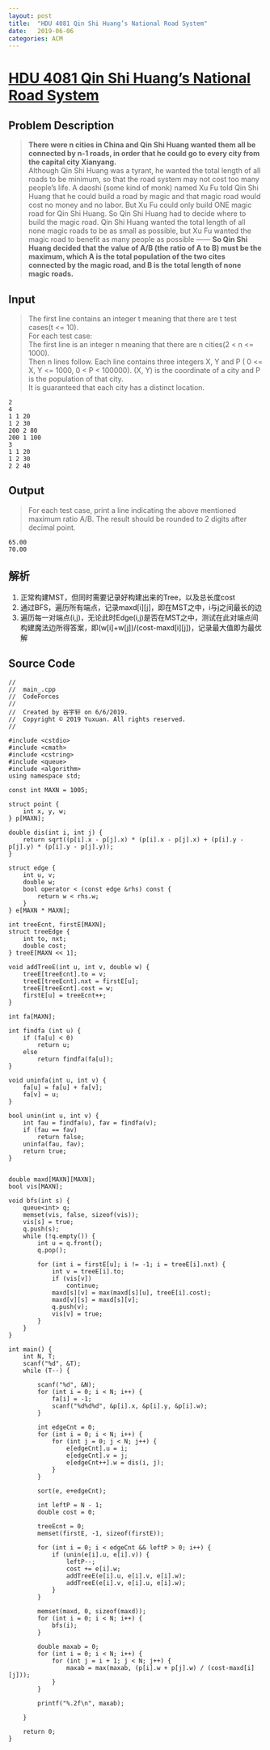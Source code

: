 ```yaml
---
layout: post
title:  "HDU 4081 Qin Shi Huang’s National Road System"
date:   2019-06-06
categories: ACM
---
```


# [HDU 4081 Qin Shi Huang’s National Road System](http://acm.hdu.edu.cn/showproblem.php?pid=4081) 

## Problem Description
> **There were n cities in China and Qin Shi Huang wanted them all be connected by n-1 roads, in order that he could go to every city from the capital city Xianyang.**  
> Although Qin Shi Huang was a tyrant, he wanted the total length of all roads to be minimum, so that the road system may not cost too many people’s life. A daoshi (some kind of monk) named Xu Fu told Qin Shi Huang that he could build a road by magic and that magic road would cost no money and no labor. But Xu Fu could only build ONE magic road for Qin Shi Huang. So Qin Shi Huang had to decide where to build the magic road. Qin Shi Huang wanted the total length of all none magic roads to be as small as possible, but Xu Fu wanted the magic road to benefit as many people as possible —— **So Qin Shi Huang decided that the value of A/B (the ratio of A to B) must be the maximum, which A is the total population of the two cites connected by the magic road, and B is the total length of none magic roads.**  

## Input
> The first line contains an integer t meaning that there are t test cases(t <= 10).  
> For each test case:  
> The first line is an integer n meaning that there are n cities(2 < n <= 1000).  
> Then n lines follow. Each line contains three integers X, Y and P ( 0 <= X, Y <= 1000, 0 < P < 100000). (X, Y) is the coordinate of a city and P is the population of that city.  
> It is guaranteed that each city has a distinct location.  
```
2
4
1 1 20
1 2 30
200 2 80
200 1 100
3
1 1 20
1 2 30
2 2 40
```

## Output
> For each test case, print a line indicating the above mentioned maximum ratio A/B. The result should be rounded to 2 digits after decimal point.  
```
65.00
70.00
```

## 解析
1. 正常构建MST，但同时需要记录好构建出来的Tree，以及总长度cost
2. 通过BFS，遍历所有端点，记录maxd[i][j]，即在MST之中，i与j之间最长的边
3. 遍历每一对端点(i,j)，无论此时Edge(i,j)是否在MST之中，测试在此对端点间构建魔法边所得答案，即(w[i]+w[j])/(cost-maxd[i][j])，记录最大值即为最优解

## Source Code
```
//
//  main_.cpp
//  CodeForces
//
//  Created by 谷宇轩 on 6/6/2019.
//  Copyright © 2019 Yuxuan. All rights reserved.
//

#include <cstdio>
#include <cmath>
#include <cstring>
#include <queue>
#include <algorithm>
using namespace std;

const int MAXN = 1005;

struct point {
    int x, y, w;
} p[MAXN];

double dis(int i, int j) {
    return sqrt((p[i].x - p[j].x) * (p[i].x - p[j].x) + (p[i].y - p[j].y) * (p[i].y - p[j].y));
}

struct edge {
    int u, v;
    double w;
    bool operator < (const edge &rhs) const {
        return w < rhs.w;
    }
} e[MAXN * MAXN];

int treeEcnt, firstE[MAXN];
struct treeEdge {
    int to, nxt;
    double cost;
} treeE[MAXN << 1];

void addTreeE(int u, int v, double w) {
    treeE[treeEcnt].to = v;
    treeE[treeEcnt].nxt = firstE[u];
    treeE[treeEcnt].cost = w;
    firstE[u] = treeEcnt++;
}

int fa[MAXN];

int findfa (int u) {
    if (fa[u] < 0)
        return u;
    else
        return findfa(fa[u]);
}

void uninfa(int u, int v) {
    fa[u] = fa[u] + fa[v];
    fa[v] = u;
}

bool unin(int u, int v) {
    int fau = findfa(u), fav = findfa(v);
    if (fau == fav)
        return false;
    uninfa(fau, fav);
    return true;
}


double maxd[MAXN][MAXN];
bool vis[MAXN];

void bfs(int s) {
    queue<int> q;
    memset(vis, false, sizeof(vis));
    vis[s] = true;
    q.push(s);
    while (!q.empty()) {
        int u = q.front();
        q.pop();
        
        for (int i = firstE[u]; i != -1; i = treeE[i].nxt) {
            int v = treeE[i].to;
            if (vis[v])
                continue;
            maxd[s][v] = max(maxd[s][u], treeE[i].cost);
            maxd[v][s] = maxd[s][v];
            q.push(v);
            vis[v] = true;
        }
    }
}

int main() {
    int N, T;
    scanf("%d", &T);
    while (T--) {
        
        scanf("%d", &N);
        for (int i = 0; i < N; i++) {
            fa[i] = -1;
            scanf("%d%d%d", &p[i].x, &p[i].y, &p[i].w);
        }
        
        int edgeCnt = 0;
        for (int i = 0; i < N; i++) {
            for (int j = 0; j < N; j++) {
                e[edgeCnt].u = i;
                e[edgeCnt].v = j;
                e[edgeCnt++].w = dis(i, j);
            }
        }
        
        sort(e, e+edgeCnt);
        
        int leftP = N - 1;
        double cost = 0;
        
        treeEcnt = 0;
        memset(firstE, -1, sizeof(firstE));
        
        for (int i = 0; i < edgeCnt && leftP > 0; i++) {
            if (unin(e[i].u, e[i].v)) {
                leftP--;
                cost += e[i].w;
                addTreeE(e[i].u, e[i].v, e[i].w);
                addTreeE(e[i].v, e[i].u, e[i].w);
            }
        }
        
        memset(maxd, 0, sizeof(maxd));
        for (int i = 0; i < N; i++) {
            bfs(i);
        }
        
        double maxab = 0;
        for (int i = 0; i < N; i++) {
            for (int j = i + 1; j < N; j++) {
                maxab = max(maxab, (p[i].w + p[j].w) / (cost-maxd[i][j]));
            }
        }
        
        printf("%.2f\n", maxab);
        
    }
    
    return 0;
}
```
